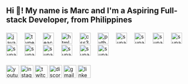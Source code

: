 <h2 align="left">Hi 👋! My name is Marc and I'm a Aspiring Full-stack Developer, from Philippines</h2>

###

 

###

<div align="left">
  <img src="https://cdn.jsdelivr.net/gh/devicons/devicon/icons/javascript/javascript-original.svg" height="30" alt="javascript logo"  />
  <img width="12" />
  <img src="https://cdn.jsdelivr.net/gh/devicons/devicon/icons/typescript/typescript-original.svg" height="30" alt="typescript logo"  />
  <img width="12" />
  <img src="https://cdn.jsdelivr.net/gh/devicons/devicon/icons/react/react-original.svg" height="30" alt="react logo"  />
  <img width="12" />
  <img src="https://cdn.jsdelivr.net/gh/devicons/devicon/icons/html5/html5-original.svg" height="30" alt="html5 logo"  />
  <img width="12" />
  <img src="https://cdn.jsdelivr.net/gh/devicons/devicon/icons/css3/css3-original.svg" height="30" alt="css3 logo"  />
  <img width="12" />
  <img src="https://cdn.jsdelivr.net/gh/devicons/devicon/icons/python/python-original.svg" height="30" alt="python logo"  />
  <img width="12" />
  <img src="https://cdn.jsdelivr.net/gh/devicons/devicon/icons/supabase/supabase-original.svg" height="30" alt="supabase logo"  />
   <img width="12" />
  <img src="https://cdn.jsdelivr.net/gh/devicons/devicon/icons/vscode/vscode-original.svg" height="30" alt="supabase logo"  />
  <img width="12" />
  <img src="https://cdn.jsdelivr.net/gh/devicons/devicon/icons/nodejs/nodejs-original.svg" height="30" alt="supabase logo"  />
    <img width="12" />
  <img src="https://cdn.jsdelivr.net/gh/devicons/devicon/icons/express/express-original.svg" height="30" alt="supabase logo"  />
     <img width="12" />
  <img src="https://cdn.jsdelivr.net/gh/devicons/devicon/icons/tailwind/tailwind-original.svg" height="30" alt="supabase logo"  />
    <img width="12" />
  <img src="https://cdn.jsdelivr.net/gh/devicons/devicon/icons/postman/postman-original.svg" height="30" alt="supabase logo"  />
  <img width="12" />
  <img src="https://cdn.jsdelivr.net/gh/devicons/devicon/icons/expo/expo-original.svg" height="30" alt="supabase logo"  />
  <img width="12" />
  <img src="https://cdn.jsdelivr.net/gh/devicons/devicon/icons/npm/npm-original.svg" height="30" alt="supabase logo"  />
    <img width="12" />
  <img src="https://cdn.jsdelivr.net/gh/devicons/devicon/icons/reactnative/reactnative-original.svg" height="30" alt="supabase logo"  />
    <img width="12" />
  <img src="https://cdn.jsdelivr.net/gh/devicons/devicon/icons/mongodb/mongodb-original.svg" height="30" alt="supabase logo"  />
 
 
</div>

###

<div align="left">
  <img src="https://img.shields.io/static/v1?message=Youtube&logo=youtube&label=&color=FF0000&logoColor=white&labelColor=&style=for-the-badge" height="35" alt="youtube logo"  />
  <img src="https://img.shields.io/static/v1?message=Instagram&logo=instagram&label=&color=E4405F&logoColor=white&labelColor=&style=for-the-badge" height="35" alt="instagram logo"  />
  <img src="https://img.shields.io/static/v1?message=Twitch&logo=twitch&label=&color=9146FF&logoColor=white&labelColor=&style=for-the-badge" height="35" alt="twitch logo"  />
  <img src="https://img.shields.io/static/v1?message=Discord&logo=discord&label=&color=7289DA&logoColor=white&labelColor=&style=for-the-badge" height="35" alt="discord logo"  />
  <img src="https://img.shields.io/static/v1?message=Gmail&logo=gmail&label=&color=D14836&logoColor=white&labelColor=&style=for-the-badge" height="35" alt="gmail logo"  />
  <img src="https://img.shields.io/static/v1?message=LinkedIn&logo=linkedin&label=&color=0077B5&logoColor=white&labelColor=&style=for-the-badge" height="35" alt="linkedin logo"  />
</div>

###
